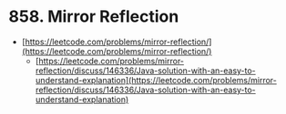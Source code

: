 # 858. Mirror Reflection

- [https://leetcode.com/problems/mirror-reflection/](https://leetcode.com/problems/mirror-reflection/)
  - [https://leetcode.com/problems/mirror-reflection/discuss/146336/Java-solution-with-an-easy-to-understand-explanation](https://leetcode.com/problems/mirror-reflection/discuss/146336/Java-solution-with-an-easy-to-understand-explanation)
